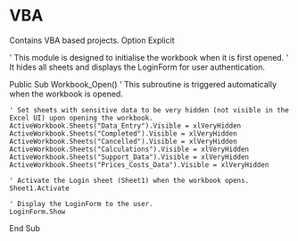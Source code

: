 # VBA
Contains VBA based projects.
Option Explicit

' This module is designed to initialise the workbook when it is first opened.
' It hides all sheets and displays the LoginForm for user authentication.

Public Sub Workbook_Open()
    ' This subroutine is triggered automatically when the workbook is opened.

    ' Set sheets with sensitive data to be very hidden (not visible in the Excel UI) upon opening the workbook.
    ActiveWorkbook.Sheets("Data_Entry").Visible = xlVeryHidden
    ActiveWorkbook.Sheets("Completed").Visible = xlVeryHidden
    ActiveWorkbook.Sheets("Cancelled").Visible = xlVeryHidden
    ActiveWorkbook.Sheets("Calculations").Visible = xlVeryHidden
    ActiveWorkbook.Sheets("Support_Data").Visible = xlVeryHidden
    ActiveWorkbook.Sheets("Prices_Costs_Data").Visible = xlVeryHidden

    ' Activate the Login sheet (Sheet1) when the workbook opens.
    Sheet1.Activate

    ' Display the LoginForm to the user.
    LoginForm.Show

End Sub
